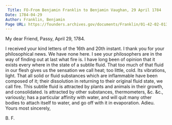 ```yaml
---
 Title: FO-From Benjamin Franklin to Benjamin Vaughan, 29 April 1784
Date: 1784-04-29
Author: Franklin, Benjamin
Page URL: https://founders.archives.gov/documents/Franklin/01-42-02-0130
---
```



My dear Friend,
Passy, April 29, 1784.

I received your kind letters of the 16th and 20th instant. I thank you for your philosophical news. We have none here. I see your philosophers are in the way of finding out at last what fire is. I have long been of opinion that it exists every where in the state of a subtile fluid. That too much of that fluid in our flesh gives us the sensation we call heat; too little, cold. Its vibrations, light. That all solid or fluid substances which are inflammable have been composed of it; their dissolution in returning to their original fluid state, we call fire. This subtile fluid is attracted by plants and animals in their growth, and consolidated. Is attracted by other substances, thermometers, &c. &c., variously; has a particular affinity with water, and will quit many other bodies to attach itself to water, and go off with it in evaporation. Adieu. Yours most sincerely,

B. F.


